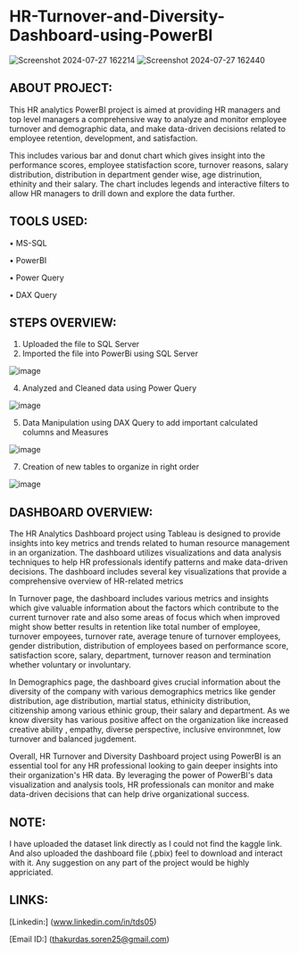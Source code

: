 # HR-Turnover-and-Diversity-Dashboard-using-PowerBI
![Screenshot 2024-07-27 162214](https://github.com/user-attachments/assets/d0b41811-cbd0-49f3-a07a-89d4cf832edd)
![Screenshot 2024-07-27 162440](https://github.com/user-attachments/assets/cbbd649d-a6c6-429b-a15c-ca2f3df1d368)


## ABOUT PROJECT:
This HR analytics PowerBI project is aimed at providing HR managers and top level managers a comprehensive way to analyze and monitor employee turnover and demographic data, and make data-driven decisions related 
to employee retention, development, and satisfaction.

This includes various bar and donut chart which gives insight into the performance scores, employee statisfaction score, turnover reasons, salary distribution, distribution in department gender wise, age distrinution, ethinity and their salary. The chart includes legends and interactive filters to allow HR managers to drill down and explore the data further.

## TOOLS USED:
• MS-SQL

• PowerBI

• Power Query

• DAX Query

## STEPS OVERVIEW:
1) Uploaded the file to SQL Server
2) Imported the file into PowerBi using SQL Server

![image](https://github.com/user-attachments/assets/0488ea41-b612-46d8-8269-9a08ce6a8a1c)

4) Analyzed and Cleaned data using Power Query

![image](https://github.com/user-attachments/assets/1558ec02-ed13-48b8-a8e6-01b63feace89)

  
5) Data Manipulation using DAX Query to add important calculated columns and Measures

![image](https://github.com/user-attachments/assets/e31035a1-6bf7-4d62-8e83-8f1611d311a1)

   
7) Creation of new tables to organize in right order

![image](https://github.com/user-attachments/assets/872fc142-6b59-405f-8f56-02bf1bc7e208)


## DASHBOARD OVERVIEW:
The HR Analytics Dashboard project using Tableau is designed to provide insights into key metrics and trends related to human resource management in an organization. The dashboard utilizes visualizations and data analysis techniques to help HR professionals identify patterns and make data-driven decisions. The dashboard includes several key visualizations that provide a comprehensive overview of HR-related metrics

In Turnover page, the dashboard includes various metrics and insights which give valuable information about the factors which contribute to the current turnover rate and also some areas of focus which when improved might show better results in retention like total number of employee, turnover empoyees, turnover rate, average tenure of turnover employees, gender distribution, distribution of employees based on performance score, satisfaction score, salary, department, turnover reason and termination whether voluntary or involuntary.

In Demographics page, the dashboard gives crucial information about the diversity of the company with various demographics metrics like gender distribution, age distribution, martial status, ethinicity distribution, citizenship among various ethinic group, their salary and department. As we know diversity has various positive affect on the organization like increased creative ability , empathy, diverse perspective, inclusive environmnet, low turnover and balanced jugdement.

Overall, HR Turnover and Diversity Dashboard project using PowerBI is an essential tool for any HR professional looking to gain deeper insights into their organization's HR data. By leveraging the power of PowerBI's data visualization and analysis tools, HR professionals can monitor and make data-driven decisions that can help drive organizational success.

## NOTE:
I have uploaded the dataset link directly as I could not find the kaggle link. And also uploaded the dashboard file (.pbix) feel to download and interact with it. Any suggestion on any part of the project would be highly appriciated.

## LINKS:

[Linkedin:] (www.linkedin.com/in/tds05)


[Email ID:] (thakurdas.soren25@gmail.com)
